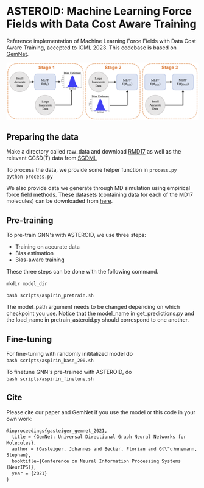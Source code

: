 # ASTEROID: Machine Learning Force Fields with Data Cost Aware Training

Reference implementation of Machine Learning Force Fields with Data Cost Aware Training, accepted to ICML 2023. This codebase is based on [GemNet](https://github.com/TUM-DAML/gemnet_pytorch/tree/master). 

![alt text](asteroid_diagram.png)

## Preparing the data
Make a directory called raw_data and download [RMD17](https://figshare.com/articles/dataset/Revised_MD17_dataset_rMD17_/12672038) as well as the relevant CCSD(T) data from [SGDML](http://sgdml.org)<br>

To process the data, we provide some helper function in `process.py` <br>
`python process.py`

We also provide data we generate through MD simulation using empirical force field methods. These datasets (containing data for each of the MD17 molecules) can be downloaded from [here](https://drive.google.com/drive/folders/10l_QEoEb3WdcNGsegTzTwxxitJ-p_RLv?usp=share_link).

## Pre-training
To pre-train GNN's with ASTEROID, we use three steps:
- Training on accurate data
- Bias estimation
- Bias-aware training


These three steps can be done with the following command.

`mkdir model_dir`

`bash scripts/aspirin_pretrain.sh`

The model_path argument needs to be changed depending on which checkpoint you use. Notice that the model_name in get_predictions.py and the load_name in pretrain_asteroid.py should correspond to one another.

## Fine-tuning
For fine-tuning with randomly inititalized model do <br>
`bash scripts/aspirin_base_200.sh` 

To finetune GNN's pre-trained with ASTEROID, do <br>
`bash scripts/aspirin_finetune.sh`

## Cite
Please cite our paper and GemNet if you use the model or this code in your own work:

```
@inproceedings{gasteiger_gemnet_2021,
  title = {GemNet: Universal Directional Graph Neural Networks for Molecules},
  author = {Gasteiger, Johannes and Becker, Florian and G{\"u}nnemann, Stephan},
  booktitle={Conference on Neural Information Processing Systems (NeurIPS)},
  year = {2021}
}
```



